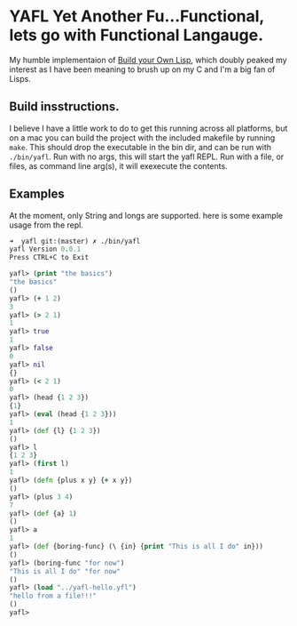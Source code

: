 # YAFL  Yet Another Fu...Functional, lets go with Functional Langauge.

My humble implementaion of [Build your Own Lisp](http://www.buildyourownlisp.com/), which doubly peaked my interest as I have been meaning to brush up on my C and I'm a big fan of Lisps.

## Build insstructions.

I believe I have a little work to do to get this running across all platforms, but on
a mac you can build the project with the included makefile by running `make`. This should
drop the executable in the bin dir, and can be run with `./bin/yafl`.  Run with no args, this will start the yafl REPL.  Run with a file, or files, as command line arg(s), it will exexecute the contents.

## Examples

At the moment, only String and longs are supported. here is some example usage from the repl.

```clojure
➜  yafl git:(master) ✗ ./bin/yafl
yafl Version 0.0.1
Press CTRL+C to Exit

yafl> (print "the basics")
"the basics"
()
yafl> (+ 1 2)
3
yafl> (> 2 1)
1
yafl> true
1
yafl> false
0
yafl> nil
{}
yafl> (< 2 1)
0
yafl> (head {1 2 3})
{1}
yafl> (eval (head {1 2 3}))
1
yafl> (def {l} {1 2 3})
()
yafl> l
{1 2 3}
yafl> (first l)
1
yafl> (defn {plus x y} {+ x y})
()
yafl> (plus 3 4)
7
yafl> (def {a} 1)
()
yafl> a
1
yafl> (def {boring-func} (\ {in} {print "This is all I do" in}))
()
yafl> (boring-func "for now")
"This is all I do" "for now"
()
yafl> (load "../yafl-hello.yfl")
"hello from a file!!!"
()
yafl>
```
